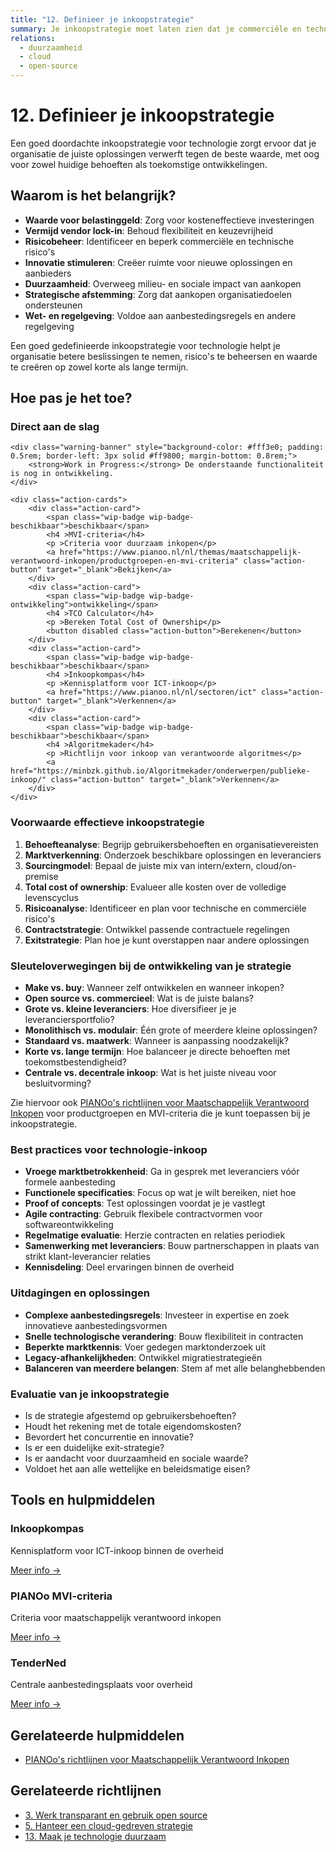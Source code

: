 ```yaml
---
title: "12. Definieer je inkoopstrategie"
summary: Je inkoopstrategie moet laten zien dat je commerciële en technologische aspecten hebt overwogen.
relations:
  - duurzaamheid
  - cloud
  - open-source
---
```


# 12. Definieer je inkoopstrategie

Een goed doordachte inkoopstrategie voor technologie zorgt ervoor dat je organisatie de juiste oplossingen verwerft tegen de beste waarde, met oog voor zowel huidige behoeften als toekomstige ontwikkelingen.

## Waarom is het belangrijk?

- **Waarde voor belastinggeld**: Zorg voor kosteneffectieve investeringen
- **Vermijd vendor lock-in**: Behoud flexibiliteit en keuzevrijheid
- **Risicobeheer**: Identificeer en beperk commerciële en technische risico's
- **Innovatie stimuleren**: Creëer ruimte voor nieuwe oplossingen en aanbieders
- **Duurzaamheid**: Overweeg milieu- en sociale impact van aankopen
- **Strategische afstemming**: Zorg dat aankopen organisatiedoelen ondersteunen
- **Wet- en regelgeving**: Voldoe aan aanbestedingsregels en andere regelgeving

Een goed gedefinieerde inkoopstrategie voor technologie helpt je organisatie betere beslissingen te nemen, risico's te beheersen en waarde te creëren op zowel korte als lange termijn.

## Hoe pas je het toe?

<div class="direct-aan-de-slag">
    <h3>Direct aan de slag</h3>

    <div class="warning-banner" style="background-color: #fff3e0; padding: 0.5rem; border-left: 3px solid #ff9800; margin-bottom: 0.8rem;">
        <strong>Work in Progress:</strong> De onderstaande functionaliteit is nog in ontwikkeling.
    </div>

    <div class="action-cards">
        <div class="action-card">
            <span class="wip-badge wip-badge-beschikbaar">beschikbaar</span>
            <h4 >MVI-criteria</h4>
            <p >Criteria voor duurzaam inkopen</p>
            <a href="https://www.pianoo.nl/nl/themas/maatschappelijk-verantwoord-inkopen/productgroepen-en-mvi-criteria" class="action-button" target="_blank">Bekijken</a>
        </div>
        <div class="action-card">
            <span class="wip-badge wip-badge-ontwikkeling">ontwikkeling</span>
            <h4 >TCO Calculator</h4>
            <p >Bereken Total Cost of Ownership</p>
            <button disabled class="action-button">Berekenen</button>
        </div>
        <div class="action-card">
            <span class="wip-badge wip-badge-beschikbaar">beschikbaar</span>
            <h4 >Inkoopkompas</h4>
            <p >Kennisplatform voor ICT-inkoop</p>
            <a href="https://www.pianoo.nl/nl/sectoren/ict" class="action-button" target="_blank">Verkennen</a>
        </div>
        <div class="action-card">
            <span class="wip-badge wip-badge-beschikbaar">beschikbaar</span>
            <h4 >Algoritmekader</h4>
            <p >Richtlijn voor inkoop van verantwoorde algoritmes</p>
            <a href="https://minbzk.github.io/Algoritmekader/onderwerpen/publieke-inkoop/" class="action-button" target="_blank">Verkennen</a>
        </div>
    </div>
</div>

### Voorwaarde effectieve inkoopstrategie

 1. **Behoefteanalyse**: Begrijp gebruikersbehoeften en organisatievereisten
 2. **Marktverkenning**: Onderzoek beschikbare oplossingen en leveranciers
 3. **Sourcingmodel**: Bepaal de juiste mix van intern/extern, cloud/on-premise
 4. **Total cost of ownership**: Evalueer alle kosten over de volledige levenscyclus
 5. **Risicoanalyse**: Identificeer en plan voor technische en commerciële risico's
 6. **Contractstrategie**: Ontwikkel passende contractuele regelingen
 7. **Exitstrategie**: Plan hoe je kunt overstappen naar andere oplossingen

### Sleuteloverwegingen bij de ontwikkeling van je strategie

- **Make vs. buy**: Wanneer zelf ontwikkelen en wanneer inkopen?
- **Open source vs. commercieel**: Wat is de juiste balans?
- **Grote vs. kleine leveranciers**: Hoe diversifieer je je leveranciersportfolio?
- **Monolithisch vs. modulair**: Één grote of meerdere kleine oplossingen?
- **Standaard vs. maatwerk**: Wanneer is aanpassing noodzakelijk?
- **Korte vs. lange termijn**: Hoe balanceer je directe behoeften met toekomstbestendigheid?
- **Centrale vs. decentrale inkoop**: Wat is het juiste niveau voor besluitvorming?

Zie hiervoor ook [PIANOo's richtlijnen voor Maatschappelijk Verantwoord Inkopen](https://www.pianoo.nl/nl/themas/maatschappelijk-verantwoord-inkopen/productgroepen-en-mvi-criteria) voor productgroepen en MVI-criteria die je kunt toepassen bij je inkoopstrategie.

### Best practices voor technologie-inkoop

- **Vroege marktbetrokkenheid**: Ga in gesprek met leveranciers vóór formele aanbesteding
- **Functionele specificaties**: Focus op wat je wilt bereiken, niet hoe
- **Proof of concepts**: Test oplossingen voordat je je vastlegt
- **Agile contracting**: Gebruik flexibele contractvormen voor softwareontwikkeling
- **Regelmatige evaluatie**: Herzie contracten en relaties periodiek
- **Samenwerking met leveranciers**: Bouw partnerschappen in plaats van strikt klant-leverancier relaties
- **Kennisdeling**: Deel ervaringen binnen de overheid

### Uitdagingen en oplossingen

- **Complexe aanbestedingsregels**: Investeer in expertise en zoek innovatieve aanbestedingsvormen
- **Snelle technologische verandering**: Bouw flexibiliteit in contracten
- **Beperkte marktkennis**: Voer gedegen marktonderzoek uit
- **Legacy-afhankelijkheden**: Ontwikkel migratiestrategieën
- **Balanceren van meerdere belangen**: Stem af met alle belanghebbenden

### Evaluatie van je inkoopstrategie

- Is de strategie afgestemd op gebruikersbehoeften?
- Houdt het rekening met de totale eigendomskosten?
- Bevordert het concurrentie en innovatie?
- Is er een duidelijke exit-strategie?
- Is er aandacht voor duurzaamheid en sociale waarde?
- Voldoet het aan alle wettelijke en beleidsmatige eisen?



## Tools en hulpmiddelen

<div class="card-grid">
<div class="card">
    <h3>Inkoopkompas</h3>
    <p>Kennisplatform voor ICT-inkoop binnen de overheid</p>
    <a href="../tools/inkoopkompas/" class="card-link">Meer info →</a>
</div>
<div class="card">
    <h3>PIANOo MVI-criteria</h3>
    <p>Criteria voor maatschappelijk verantwoord inkopen</p>
    <a href="../tools/pianoo-mvi-criteria/" class="card-link">Meer info →</a>
</div>
<div class="card">
    <h3>TenderNed</h3>
    <p>Centrale aanbestedingsplaats voor overheid</p>
    <a href="../tools/tenderned/" class="card-link">Meer info →</a>
</div>
</div>

## Gerelateerde hulpmiddelen

- [PIANOo's richtlijnen voor Maatschappelijk Verantwoord Inkopen](https://www.pianoo.nl/nl/themas/maatschappelijk-verantwoord-inkopen/productgroepen-en-mvi-criteria)

## Gerelateerde richtlijnen

- [3. Werk transparant en gebruik open source](../open-source/index.md)
- [5. Hanteer een cloud-gedreven strategie](../cloud/index.md)
- [13. Maak je technologie duurzaam](../duurzaamheid/index.md)
